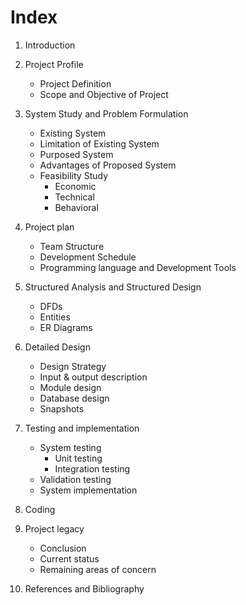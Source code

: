 # Index

1. Introduction

2. Project Profile

   - Project Definition
   - Scope and Objective of Project

3. System Study and Problem Formulation

   - Existing System
   - Limitation of Existing System
   - Purposed System
   - Advantages of Proposed System
   - Feasibility Study
     - Economic
     - Technical
     - Behavioral

4. Project plan

   - Team Structure
   - Development Schedule
   - Programming language and Development Tools

5. Structured Analysis and Structured Design

   - DFDs
   - Entities
   - ER Diagrams

6. Detailed Design

   - Design Strategy
   - Input & output description
   - Module design
   - Database design
   - Snapshots

7. Testing and implementation

   - System testing
     - Unit testing
     - Integration testing
   - Validation testing
   - System implementation

8. Coding

9. Project legacy

   - Conclusion
   - Current status
   - Remaining areas of concern 

10. References and Bibliography

    